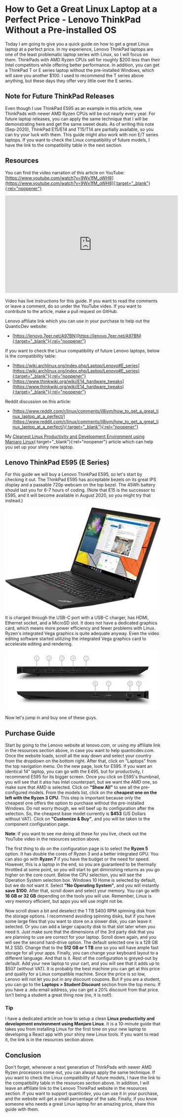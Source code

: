 # How to Get a Great Linux Laptop at a Perfect Price - Lenovo ThinkPad Without a Pre-installed OS
Today I am going to give you a quick guide on how to get a great Linux laptop at a perfect price. In my experience, Lenovo ThinkPad laptops are one of the least problematic laptop series with Linux, so I will focus on them. ThinkPads with AMD Ryzen CPUs sell for roughly $200 less than their Intel competitors while offering better performance. In addition, you can get a ThinkPad T or E series laptop without the pre-installed Windows, which will save you another $100. I used to recommend the T series above anything, but these days they offer very little over the E series.

## Note for Future ThinkPad Releases
Even though I use ThinkPad E595 as an example in this article, new ThinkPads with newer AMD Ryzen CPUs will be out nearly every year. For future laptop releases, you can apply the same technique that I will be demonstrating here and get the same sweet deals. As of writing this note (Sep-2020), ThinkPad E15/E14 and T15/T14 are partially available, so you can try your luck with them. This guide might also work with non E/T series laptops. If you want to check the Linux compatibility of future models, I have the link to the compatibility table in the next section.

## Resources
You can find the video narration of this article on YouTube: [https://www.youtube.com/watch?v=9Wx1fM_oWH8](https://www.youtube.com/watch?v=9Wx1fM_oWH8){:target="_blank"}{:rel="noopener"}

<iframe width="560" height="315" src="https://www.youtube.com/embed/9Wx1fM_oWH8" frameborder="0" allow="accelerometer; autoplay; encrypted-media; gyroscope; picture-in-picture" allowfullscreen></iframe>

Video has live instructions for this guide. If you want to read the comments or leave a comment, do so under the YouTube video. If you want to contribute to the article, make a pull request on GitHub.

Lenovo affiliate link which you can use in your purchase to help out the QuanticDev website:
* [https://lenovo.7eer.net/A97BN](https://lenovo.7eer.net/A97BN){:target="_blank"}{:rel="noopener"}

If you want to check the Linux compatibility of future Lenovo laptops, below is the compatibility table:
* [https://wiki.archlinux.org/index.php/Laptop/Lenovo#E_series](https://wiki.archlinux.org/index.php/Laptop/Lenovo#E_series){:target="_blank"}{:rel="noopener"}
* [https://www.thinkwiki.org/wiki/E14_hardware_tweaks](https://www.thinkwiki.org/wiki/E14_hardware_tweaks){:target="_blank"}{:rel="noopener"}

Reddit discussion on this article:
* [https://www.reddit.com/r/linux/comments/il8jym/how_to_get_a_great_linux_laptop_at_a_perfect/](https://www.reddit.com/r/linux/comments/il8jym/how_to_get_a_great_linux_laptop_at_a_perfect/){:target="_blank"}{:rel="noopener"}

My [Cleanest Linux Productivity and Development Environment using Manjaro Linux](/articles/manjaro-linux-productivity-machine){:target="_blank"}{:rel="noopener"} article which can help you set up your shiny new laptop.

## Lenovo ThinkPad E595 (E Series)
For this guide we will buy a Lenovo ThinkPad E595, so let's start by checking it out. The ThinkPad E595 has acceptable bezels on its great IPS display and a passable 720p webcam on the top bezel. The 45Wh battery should last you for 6-7 hours of coding. (Note that E15 is the successor to E595, and it will become available in August 2020, so you might try that instead.)

![Lenovo ThinkPad E595](media/lenovo_thinkpad_e595.png)

It is charged through the USB-C port with a USB-C charger, has HDMI, Ethernet socket, and a MicroSD slot. It does not have a dedicated graphics card, which means more power efficiency and fewer problems with Linux. Ryzen's integrated Vega graphics is quite adequate anyway. Even the video editing software started utilizing the integrated Vega graphics card to accelerate editing and rendering.

![Lenovo ThinkPad E595 Ports](media/lenovo_thinkpad_e595_ports.jpg)

Now let's jump in and buy one of these guys.

## Purchase Guide
Start by going to the Lenovo website at lenovo.com, or using my affiliate link in the resources section above, in case you want to help quanticdev.com. Once the website loads, scroll all the way down and select your country from the dropdown on the bottom right. After that, click on "Laptops" from the top navigation menu. On the new page, look for E595. If you want an identical 14" laptop, you can go with the E495, but for productivity, I recommend E595 for its bigger screen. Once you click on E595's thumbnail, you will see that it also has Intel counterpart, but we want the AMD one, so make sure that AMD is selected. Click on **"Show All"** to see all the pre-configured models. From the models list, click on the **cheapest one on the left with the Ryzen 3 CPU**. This step is important because only the cheapest one offers the option to purchase without the pre-installed Windows. Do not worry though, we will beef up its configuration after the selection. So, the cheapest base model currently is **$453** (US Dollars without VAT). Click on **"Customize & Buy"**, and you will be taken to the component configuration page.

**Note**: If you want to see me doing all these for you live, check out the YouTube video in the resources section above.

The first thing to do on the configuration page is to select the **Ryzen 5** option. It has double the cores of Ryzen 3 and a better integrated GPU. You can also go with **Ryzen 7** if you have the budget or the need for speed. However, this is a laptop in the end, so you are guaranteed to be thermally throttled at some point, so you will start to get diminishing returns as you go higher on the core count. Below the CPU selection, you will see the Operation System selection box. Windows 10 Home is selected by default, but we do not want it. Select **"No Operating System"**, and you will instantly **save $100**. After that, scroll down and select your memory. You can go with **16 GB or 32 GB** depending on the tools you will use. Remember, Linux is very memory efficient, but apps you will use might not be.

Now scroll down a bit and deselect the 1 TB 5400 RPM spinning disk from the storage options. I recommend avoiding spinning disks, but if you have some large files that you want to store on a slower disk, you can leave it selected. Or you can add a larger capacity disk to that slot later when you need it. Just make sure that the dimensions of the 3rd party disk that you are planning to use are correct for your laptop. Scroll down again, and you will see the second hard-drive option. The default selected one is a 128 GB M.2 SSD. Change that to the **512 GB or 1 TB** one so you will have ample fast storage for all your apps. Finally, you can change your keyboard layout to a different language. And that is it. Rest of the configuration is greyed-out by default. Add your new laptop to your cart, and you will see that it adds up to $507 (without VAT). It is probably the best machine you can get at this price and quality for a Linux compatible machine. Since the price is so low, Lenovo will not let you put in any discount coupons. But if you are a student, you can go to the **Laptops > Student Discount** section from the top menu. If you have a .edu email address, you can get a 20% discount from that price. Isn't being a student a great thing now (no, it is not!).

### Tip
I have a dedicated article on how to setup a clean **Linux productivity and development environment using Manjaro Linux**. It is a 10-minute guide that takes you from installing Linux for the first time on your new laptop to developing a React app with your shiny new Linux tools. If you want to read it, the link is in the resources section above.

## Conclusion
Don't forget, whenever a next generation of ThinkPads with newer AMD Ryzen processors come out, you can always apply the same technique. If you want to check the Linux compatibility of future models, I have the link to the compatibility table in the resources section above. In addition, I will leave an affiliate link to the Lenovo ThinkPad website in the resources section. If you want to support quanticdev, you can use it in your purchase, and the website will get a small percentage of the sale. Finally, if you know someone who needs a great Linux laptop for an amazing price, share this guide with them.
